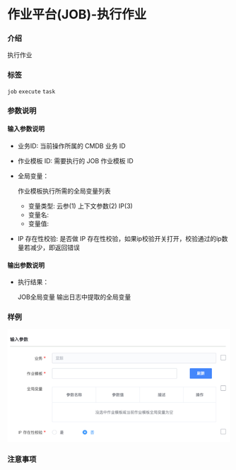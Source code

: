 # 作业平台(JOB)-执行作业

### 介绍

执行作业

### 标签

`job` `execute` `task`

### 参数说明

#### 输入参数说明

- 业务ID: 当前操作所属的 CMDB 业务 ID

- 作业模板 ID: 需要执行的 JOB 作业模板 ID

- 全局变量：

  作业模板执行所需的全局变量列表
  - 变量类型: 云参(1) 上下文参数(2) IP(3)
  - 变量名: 
  - 变量值:

- IP 存在性校验:
    是否做 IP 存在性校验，如果ip校验开关打开，校验通过的ip数量若减少，即返回错误

#### 输出参数说明

- 执行结果：

  JOB全局变量 输出日志中提取的全局变量

### 样例

![](image/job_execute_task.png)

### 注意事项
